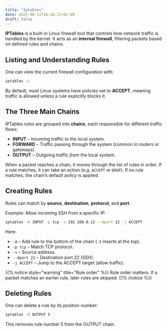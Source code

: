 ```yaml
---
title: "Iptables"
date: 2025-08-11T16:26:21+02:00
draft: false
---
```


**IPTables** is a built-in Linux firewall tool that controls how network traffic is handled by the kernel. It acts as an **internal firewall**, filtering packets based on defined rules and chains.

## Listing and Understanding Rules

One can view the current firewall configuration with:

```bash
iptables -L
```

By default, most Linux systems have policies set to **ACCEPT**, meaning traffic is allowed unless a rule explicitly blocks it.

## The Three Main Chains

IPTables rules are grouped into **chains**, each responsible for different traffic flows:

* **INPUT** – Incoming traffic *to* the local system.
* **FORWARD** – Traffic passing *through* the system (common in routers or gateways).
* **OUTPUT** – Outgoing traffic *from* the local system.

When a packet reaches a chain, it moves through the list of rules in order. If a rule matches, it can take an action (e.g. `ACCEPT` or `DROP`). If no rule matches, the chain’s default policy is applied.


## Creating Rules

Rules can match by **source**, **destination**, **protocol**, and **port**.

Example: Allow incoming SSH from a specific IP:

```bash
iptables -A INPUT -p tcp -s 192.168.0.12 --dport 22 -j ACCEPT
```

Here:

* `-A` – Add rule to the bottom of the chain (`-I` inserts at the top).
* `-p tcp` – Match TCP protocol.
* `-s` – Source address.
* `--dport 22` – Destination port 22 (SSH).
* `-j ACCEPT` – Jump to the ACCEPT target (allow traffic).

{{% notice style="warning" title="Rule order" %}}
Rule order matters. If a packet matches an earlier rule, later rules are skipped.
{{% /notice %}}


## Deleting Rules

One can delete a rule by its position number:

```bash
iptables -D OUTPUT 5
```

This removes rule number 5 from the OUTPUT chain.
